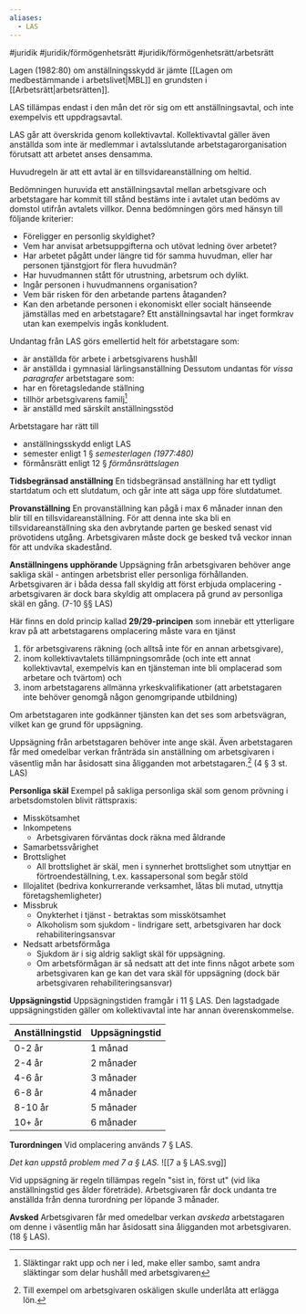 ```yaml
---
aliases:
  - LAS
---
```

#juridik #juridik/förmögenhetsrätt #juridik/förmögenhetsrätt/arbetsrätt 

Lagen (1982:80) om anställningsskydd är jämte [[Lagen om medbestämmande i arbetslivet|MBL]] en grundsten i [[Arbetsrätt|arbetsrätten]].

LAS tillämpas endast i den mån det rör sig om ett anställningsavtal, och inte exempelvis ett uppdragsavtal.

LAS går att överskrida genom kollektivavtal. Kollektivavtal gäller även anställda som inte är medlemmar i avtalsslutande arbetstagarorganisation förutsatt att arbetet anses densamma.

Huvudregeln är att ett avtal är en tillsvidareanställning om heltid.

Bedömningen huruvida ett anställningsavtal mellan arbetsgivare och arbetstagare har kommit till stånd bestäms inte i avtalet utan bedöms av domstol utifrån avtalets villkor. Denna bedömningen görs med hänsyn till följande kriterier:
- Föreligger en personlig skyldighet?
- Vem har anvisat arbetsuppgifterna och utövat ledning över arbetet?
- Har arbetet pågått under längre tid för samma huvudman, eller har personen tjänstgjort för flera huvudmän?
- Har huvudmannen stått för utrustning, arbetsrum och dylikt.
- Ingår personen i huvudmannens organisation?
- Vem bär risken för den arbetande partens åtaganden?
- Kan den arbetande personen i ekonomiskt eller socialt hänseende jämställas med en arbetstagare?
Ett anställningsavtal har inget formkrav utan kan exempelvis ingås konkludent.

Undantag från LAS görs emellertid helt för arbetstagare som:
- är anställda för arbete i arbetsgivarens hushåll
- är anställda i gymnasial lärlingsanställning
Dessutom undantas för *vissa paragrafer* arbetstagare som:
- har en företagsledande ställning
- tillhör arbetsgivarens familj[^1]
- är anställd med särskilt anställningsstöd

[^1]: Släktingar rakt upp och ner i led, make eller sambo, samt andra släktingar som delar hushåll med arbetsgivaren

Arbetstagare har rätt till
- anställningsskydd enligt LAS
- semester enligt 1 § *semesterlagen (1977:480)*
- förmånsrätt enligt 12 § *förmånsrättslagen*

**Tidsbegränsad anställning**
En tidsbegränsad anställning har ett tydligt startdatum och ett slutdatum, och går inte att säga upp före slutdatumet.

**Provanställning**
En provanställning kan pågå i max 6 månader innan den blir till en tillsvidareanställning. För att denna inte ska bli en tillsvidareanställning ska den avbrytande parten ge besked senast vid prövotidens utgång. Arbetsgivaren måste dock ge besked två veckor innan för att undvika skadestånd.

**Anställningens upphörande**
Uppsägning från arbetsgivaren behöver ange sakliga skäl - antingen arbetsbrist eller personliga förhållanden. Arbetsgivaren är i båda dessa fall skyldig att först erbjuda omplacering - arbetsgivaren är dock bara skyldig att omplacera på grund av personliga skäl en gång. (7-10 §§ LAS)

Här finns en dold princip kallad **29/29-principen** som innebär ett ytterligare krav på att arbetstagarens omplacering måste vara en tjänst
1. för arbetsgivarens räkning (och alltså inte för en annan arbetsgivare),
2. inom kollektivavtalets tillämpningsområde (och inte ett annat kollektivavtal, exempelvis kan en tjänsteman inte bli omplacerad som arbetare och tvärtom) och
3. inom arbetstagarens allmänna yrkeskvalifikationer (att arbetstagaren inte behöver genomgå någon genomgripande utbildning)

Om arbetstagaren inte godkänner tjänsten kan det ses som arbetsvägran, vilket kan ge grund för uppsägning.

Uppsägning från arbetstagaren behöver inte ange skäl. Även arbetstagaren får med omedelbar verkan frånträda sin anställning om arbetsgivaren i väsentlig mån har åsidosatt sina åligganden mot arbetstagaren.[^2] (4 § 3 st. LAS)

[^2]: Till exempel om arbetsgivaren oskäligen skulle underlåta att erlägga lön.

**Personliga skäl**
Exempel på sakliga personliga skäl som genom prövning i arbetsdomstolen blivit rättspraxis:
- Misskötsamhet
- Inkompetens
	- Arbetsgivaren förväntas dock räkna med åldrande
- Samarbetssvårighet
- Brottslighet
	- All brottslighet är skäl, men i synnerhet brottslighet som utnyttjar en förtroendeställning, t.ex. kassapersonal som begår stöld
- Illojalitet (bedriva konkurrerande verksamhet, låtas bli mutad, utnyttja företagshemligheter)
- Missbruk
	- Onykterhet i tjänst - betraktas som misskötsamhet
	- Alkoholism som sjukdom - lindrigare sett, arbetsgivaren har dock rehabiliteringsansvar
- Nedsatt arbetsförmåga
	- Sjukdom är i sig aldrig sakligt skäl för uppsägning.
	- Om arbetsförmågan är så nedsatt att det inte finns något arbete som arbetsgivaren kan ge kan det vara skäl för uppsägning (dock bär arbetsgivaren rehabiliteringsansvar)

**Uppsägningstid**
Uppsägningstiden framgår i 11 § LAS. Den lagstadgade uppsägningstiden gäller om kollektivavtal inte har annan överenskommelse.

| Anställningstid | Uppsägningstid |
| ---- | ---- |
| 0-2 år | 1 månad |
| 2-4 år | 2 månader |
| 4-6 år | 3 månader |
| 6-8 år | 4 månader |
| 8-10 år | 5 månader |
| 10+ år | 6 månader |

**Turordningen**
Vid omplacering används 7 § LAS.

*Det kan uppstå problem med 7 a § LAS.*
![[7 a § LAS.svg]]

Vid uppsägning är regeln tillämpas regeln "sist in, först ut" (vid lika anställningstid ges ålder företräde). Arbetsgivaren får dock undanta tre anställda från denna turordning per löpande 3 månader.

**Avsked**
Arbetsgivaren får med omedelbar verkan *avskeda* arbetstagaren om denne i väsentlig mån har åsidosatt sina åligganden mot arbetsgivaren. (18 § LAS).


